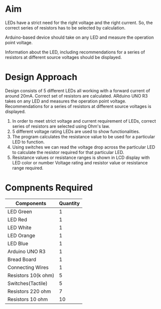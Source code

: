 # Aim
LEDs have a strict need for the right voltage and the right current. So, the correct series of resistors has to be selected by calculation.

Arduino-based device should take on any LED and measure the operation point voltage.

Information about the LED, including recommendations for a series of resistors at different source voltages should be displayed.

# Design Approach
Design consists of 5 different LEDs all working with a forward current of around 20mA. Correct set of resistors are calculated. ARduino UNO R3 takes on any LED and    measures the operation point voltage. Recommendations for a series of resistors at different source voltages is displayed. 

1. In order to meet strict voltage and current requirement of LEDs, correct series of resistors are selected using Ohm's law. 
2. 5 different voltage rating LEDs are used to show functionalities.
3. The program calculates the resistance value to be used for a particular LED to function.
4. Using switches we can read the voltage drop across the particular LED to calculate the resistor required for that particular LED.
5. Resistance values or resistance ranges is shown in LCD display with LED color or number Voltage rating and resistor value or resistance range required.

# Compnents Required

|Components   | Quantity  |
|-------------|-----------|
|LED Green    | 1         |
|LED Red    | 1         |
|LED White    | 1         |
|LED Orange    | 1         |
|LED Blue   | 1         |
|Arduino UNO R3  | 1         |
|Bread Board   | 1         |
|Connecting Wires   | 1         |
|Resistors 10(k ohm)   | 5         |
|Switches(Tactile)    | 5         |
|Resistors 220 ohm  | 7         |
|Resistors 10 ohm  | 10        |
